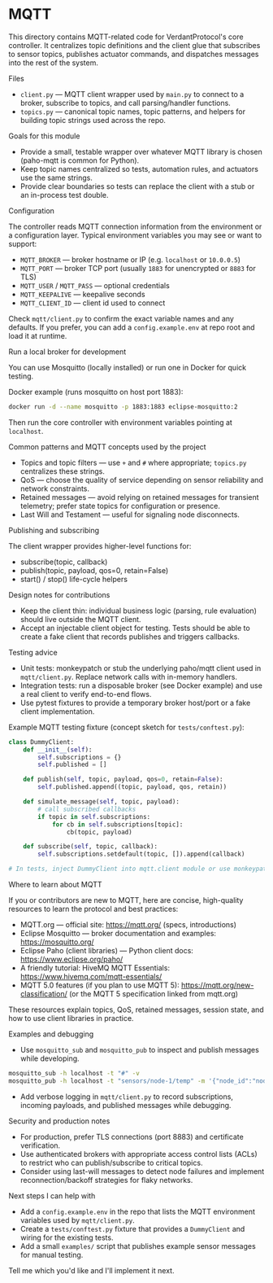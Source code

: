 # MQTT

This directory contains MQTT-related code for VerdantProtocol's core controller. It centralizes topic definitions and the client glue that subscribes to sensor topics, publishes actuator commands, and dispatches messages into the rest of the system.

Files

- `client.py` — MQTT client wrapper used by `main.py` to connect to a broker, subscribe to topics, and call parsing/handler functions.
- `topics.py` — canonical topic names, topic patterns, and helpers for building topic strings used across the repo.

Goals for this module

- Provide a small, testable wrapper over whatever MQTT library is chosen (paho-mqtt is common for Python).
- Keep topic names centralized so tests, automation rules, and actuators use the same strings.
- Provide clear boundaries so tests can replace the client with a stub or an in-process test double.

Configuration

The controller reads MQTT connection information from the environment or a configuration layer. Typical environment variables you may see or want to support:

- `MQTT_BROKER` — broker hostname or IP (e.g. `localhost` or `10.0.0.5`)
- `MQTT_PORT` — broker TCP port (usually `1883` for unencrypted or `8883` for TLS)
- `MQTT_USER` / `MQTT_PASS` — optional credentials
- `MQTT_KEEPALIVE` — keepalive seconds
- `MQTT_CLIENT_ID` — client id used to connect

Check `mqtt/client.py` to confirm the exact variable names and any defaults. If you prefer, you can add a `config.example.env` at repo root and load it at runtime.

Run a local broker for development

You can use Mosquitto (locally installed) or run one in Docker for quick testing.

Docker example (runs mosquitto on host port 1883):

```bash
docker run -d --name mosquitto -p 1883:1883 eclipse-mosquitto:2
```

Then run the core controller with environment variables pointing at `localhost`.

Common patterns and MQTT concepts used by the project

- Topics and topic filters — use `+` and `#` where appropriate; `topics.py` centralizes these strings.
- QoS — choose the quality of service depending on sensor reliability and network constraints.
- Retained messages — avoid relying on retained messages for transient telemetry; prefer state topics for configuration or presence.
- Last Will and Testament — useful for signaling node disconnects.

Publishing and subscribing

The client wrapper provides higher-level functions for:

- subscribe(topic, callback)
- publish(topic, payload, qos=0, retain=False)
- start() / stop() life-cycle helpers

Design notes for contributions

- Keep the client thin: individual business logic (parsing, rule evaluation) should live outside the MQTT client.
- Accept an injectable client object for testing. Tests should be able to create a fake client that records publishes and triggers callbacks.

Testing advice

- Unit tests: monkeypatch or stub the underlying paho/mqtt client used in `mqtt/client.py`. Replace network calls with in-memory handlers.
- Integration tests: run a disposable broker (see Docker example) and use a real client to verify end-to-end flows.
- Use pytest fixtures to provide a temporary broker host/port or a fake client implementation.

Example MQTT testing fixture (concept sketch for `tests/conftest.py`):

```python
class DummyClient:
    def __init__(self):
        self.subscriptions = {}
        self.published = []

    def publish(self, topic, payload, qos=0, retain=False):
        self.published.append((topic, payload, qos, retain))

    def simulate_message(self, topic, payload):
        # call subscribed callbacks
        if topic in self.subscriptions:
            for cb in self.subscriptions[topic]:
                cb(topic, payload)

    def subscribe(self, topic, callback):
        self.subscriptions.setdefault(topic, []).append(callback)

# In tests, inject DummyClient into mqtt.client module or use monkeypatch
```

Where to learn about MQTT

If you or contributors are new to MQTT, here are concise, high-quality resources to learn the protocol and best practices:

- MQTT.org — official site: https://mqtt.org/ (specs, introductions)
- Eclipse Mosquitto — broker documentation and examples: https://mosquitto.org/
- Eclipse Paho (client libraries) — Python client docs: https://www.eclipse.org/paho/
- A friendly tutorial: HiveMQ MQTT Essentials: https://www.hivemq.com/mqtt-essentials/
- MQTT 5.0 features (if you plan to use MQTT 5): https://mqtt.org/new-classification/ (or the MQTT 5 specification linked from mqtt.org)

These resources explain topics, QoS, retained messages, session state, and how to use client libraries in practice.

Examples and debugging

- Use `mosquitto_sub` and `mosquitto_pub` to inspect and publish messages while developing.

```bash
mosquitto_sub -h localhost -t "#" -v
mosquitto_pub -h localhost -t "sensors/node-1/temp" -m '{"node_id":"node-1","sensor":"temp","ts":1690000000,"value":22.1}'
```

- Add verbose logging in `mqtt/client.py` to record subscriptions, incoming payloads, and published messages while debugging.

Security and production notes

- For production, prefer TLS connections (port 8883) and certificate verification.
- Use authenticated brokers with appropriate access control lists (ACLs) to restrict who can publish/subscribe to critical topics.
- Consider using last-will messages to detect node failures and implement reconnection/backoff strategies for flaky networks.

Next steps I can help with

- Add a `config.example.env` in the repo that lists the MQTT environment variables used by `mqtt/client.py`.
- Create a `tests/conftest.py` fixture that provides a `DummyClient` and wiring for the existing tests.
- Add a small `examples/` script that publishes example sensor messages for manual testing.

Tell me which you'd like and I'll implement it next.
